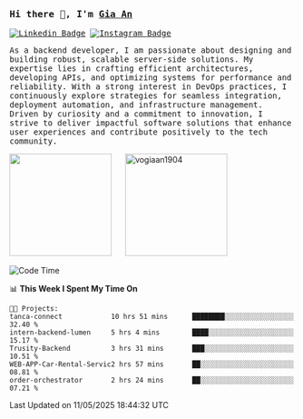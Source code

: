 ### <samp>Hi there 👋, I'm <a href="https://www.linkedin.com/in/vogiaan1904/" target="_blank">Gia An</a></samp>

<samp> [![Linkedin Badge](https://img.shields.io/badge/-LinkedIn-0e76a8?style=flat-square&logo=Linkedin&logoColor=white)](https://linkedin.com/in/vogiaan1904)
[![Instagram Badge](https://img.shields.io/badge/-Instagram-e4405f?style=flat-square&logo=Instagram&logoColor=white)](https://instagram.com/_.ja.ann_/) </samp> 

<samp>As a backend developer, I am passionate about designing and building robust, scalable server-side solutions. My expertise lies in crafting efficient architectures, developing APIs, and optimizing systems for performance and reliability. With a strong interest in DevOps practices, I continuously explore strategies for seamless integration, deployment automation, and infrastructure management. Driven by curiosity and a commitment to innovation, I strive to deliver impactful software solutions that enhance user experiences and contribute positively to the tech community.</samp>



<div>
  <img height="180em" src="https://github-readme-stats.vercel.app/api/top-langs/?username=vogiaan1904&show_icons=true&hide_border=true&layout=compact&langs_count=10&theme=transparent&include_orgs=true"/>
  &nbsp;&nbsp;&nbsp;&nbsp;
  <img height="180em" src="https://github-readme-stats.vercel.app/api?username=vogiaan1904&show_icons=true&hide_border=true&&count_private=true&include_all_commits=true&theme=transparent&locale=en" alt="vogiaan1904" />
</div>






<!--START_SECTION:waka-->
![Code Time](http://img.shields.io/badge/Code%20Time-839%20hrs%2011%20mins-blue)

📊 **This Week I Spent My Time On** 

```text
🐱‍💻 Projects: 
tanca-connect            10 hrs 51 mins      ████████░░░░░░░░░░░░░░░░░   32.40 % 
intern-backend-lumen     5 hrs 4 mins        ████░░░░░░░░░░░░░░░░░░░░░   15.17 % 
Trusity-Backend          3 hrs 31 mins       ███░░░░░░░░░░░░░░░░░░░░░░   10.51 % 
WEB-APP-Car-Rental-Servic2 hrs 57 mins       ██░░░░░░░░░░░░░░░░░░░░░░░   08.81 % 
order-orchestrator       2 hrs 24 mins       ██░░░░░░░░░░░░░░░░░░░░░░░   07.21 % 
```


 Last Updated on 11/05/2025 18:44:32 UTC
<!--END_SECTION:waka-->
